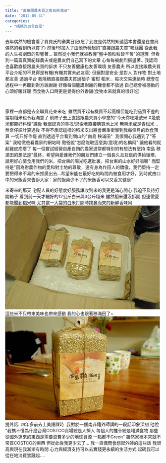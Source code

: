 ```yaml
---
title: "直接跟農夫買之南島秧滿田"
date: "2012-05-31"
categories: 
  - "媽媽的自言自語"
---
```


去年偶然的機會看了買買氏的棄業日記(忘了到底是偶然的知道這本書還是在書局偶然的看到所以買了) 然後FB加入了由他所發起的"直接跟農夫買"粉絲團 從此我的人生被劇烈的影響著... 雖然從小我們就被教導"盤中飧粒粒皆辛苦"的道理  但看到一篇篇真實紀錄農夫或是農友們自己寫下的文章 心每每被劇烈振盪著.. 我認同也喜歡直接跟農夫買的訴求 不只友善健康也友善環境 友善農夫 所以直接跟農夫買平台介紹的不見得是有機(有機其實未必友善) 但絕對是安全 是對人 對作物 對土地都友善 透過平台 我陸續直接跟農夫買過柚子 蜜柑 稻米... 每次交易連絡時 總會在過程中一再聽到對方說謝謝 好像每個能講謝謝的機會都不放過 自己總會被感動的心頭好暖好暖 而食物入口時更是覺得份外香甜(食物本來就真的很好吃)

 

家裡一直都是去全聯買花東米吃  雖然買不起有機買不起高檔但能吃到品質不差的當期稻米也令我滿意了 前陣子去上直接跟農夫買小學堂的"今天你吃幾號米 X幾號米都能好料理"課後 我很認真的尋找/思索著直接購買池上米 無樂米或是青松米... 無奈仔細計算過後 不得不承認這樣的稻米支出將會嚴重衝擊到我每個月的飲食預算 一切只好作罷 直到透過平台看到關山的"南島 秧滿田"  我很開心我遇到了"答案" 我給徹爸看農家的網站時 徹爸說"怎麼能取這麼美(意境)的名稱阿" 讓他看的就起雞皮疙瘩了 每一個嘗試經營自產自銷的農家通常都特別的有想法有堅持 南島 秧滿田的想法是"最終，希望與愛護我們的朋友們建立一個長久且互信的供給循環，請用好心情食用我們的米，把台東的陽光吃進肚裏，把台東的山水好好咀嚼" 而堅持是"因為對農作物的愛和對土地的尊敬，還有身為作田人的驕傲，我們堅持一定要把得來不易的米推廣出去...希望米能在最好吃的時間內被食用才好，到時就由口中的米飯香來告訴大家：家的飯桌少不了的米飯香可以又香又健康"

米寄來的那天 宅配人員的好態度好服務讓收到米的我更是滿心開心 我迫不及待打開箱子 看到前一天才輾好的12公斤白米與3公斤糙米 雖然稻米還沒拆開 但連徹愛都能聞到稻米味 尤其當一大袋的白米打開時撲鼻而來的新鮮香味阿 ![20120511_1926-DS2_1528](images/7283712682_b0f2ab5420.jpg) 這些米不只帶來美味也帶來感動 我的心也跟著秧滿田了~ ![20120511_1926-DS2_1529](images/7283712510_cac88b4fb6.jpg) 提外話: 四年多前去上美語課時  我對於一個南非籍外師講的一段話印象深刻 他說 "我搞不懂為什麼台灣COSTCO賣場總是人擠人 每個人的推車總是堆滿食物 那些從國外運來的東西是需要浪費多少的地球資源 一點都不Green" 雖然家裡本來就不常買COSTCO的東西 但從此後我更少去了... 我一直偶而會想起外師的這些話 我很高興現在我漸漸有時間 心力與經濟支持可以去實踐更永續的生活方式 起碼我可以從在地消費實踐起....
